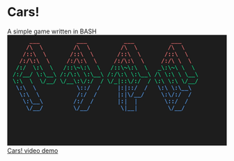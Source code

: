 # Cars!
A simple game written in BASH
![Cars! gif demo](cars.gif)
[Cars! video demo](https://youtu.be/wswtgqgFep4)

